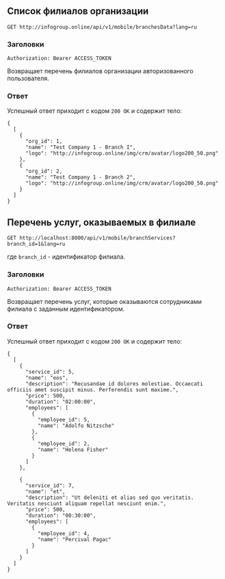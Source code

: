 ## Список филиалов организации
```GET http://infogroup.online/api/v1/mobile/branchesData?lang=ru```

### Заголовки
```Authorization: Bearer ACCESS_TOKEN```

Возвращает перечень филиалов организации авторизованного пользователя.

### Ответ
Успешный ответ приходит с кодом ```200 OK``` и содержит тело:
```
{
  [
    {
      "org_id": 1,
      "name": "Test Company 1 - Branch I",
      "logo": "http://infogroup.online/img/crm/avatar/logo200_50.png"
    },
    {
      "org_id": 2,
      "name": "Test Company 1 - Branch 2",
      "logo": "http://infogroup.online/img/crm/avatar/logo200_50.png"
    }
  ]
}
```


## Перечень услуг, оказываемых в филиале
```GET http://localhost:8000/api/v1/mobile/branchServices?branch_id=1&lang=ru```

где ```branch_id``` - идентификатор филиала.

### Заголовки
```Authorization: Bearer ACCESS_TOKEN```

Возвращает перечень услуг, которые оказываются сотрудниками филиала с заданным идентификатором.

### Ответ
Успешный ответ приходит с кодом ```200 OK``` и содержит тело:
```
{
  [
    {
      "service_id": 5,
      "name": "eos",
      "description": "Recusandae id dolores molestiae. Occaecati officiis amet suscipit minus. Perferendis sunt maxime.",
      "price": 500,
      "duration": "02:00:00",
      "employees": [
        {
          "employee_id": 5,
          "name": "Adolfo Nitzsche"
        },
        {
          "employee_id": 2,
          "name": "Helena Fisher"
        }
      ]
    },

    {
      "service_id": 7,
      "name": "et",
      "description": "Ut deleniti et alias sed quo veritatis. Veritatis nesciunt aliquam repellat nesciunt enim.",
      "price": 500,
      "duration": "00:30:00",
      "employees": [
        {
          "employee_id": 4,
          "name": "Percival Pagac"
        }
      ]
    }
  ]
}
```
